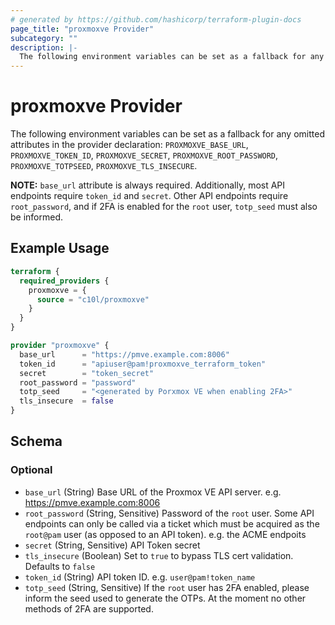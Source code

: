 ```yaml
---
# generated by https://github.com/hashicorp/terraform-plugin-docs
page_title: "proxmoxve Provider"
subcategory: ""
description: |-
  The following environment variables can be set as a fallback for any omitted attributes in the provider declaration: PROXMOXVE_BASE_URL, PROXMOXVE_TOKEN_ID, PROXMOXVE_SECRET, PROXMOXVE_ROOT_PASSWORD, PROXMOXVE_TOTPSEED, PROXMOXVE_TLS_INSECURE.NOTE: base_url attribute is always required. Additionally, most API endpoints require token_id and secret. Other API endpoints require root_password, and if 2FA is enabled for the root user, totp_seed must also be informed.
---
```


# proxmoxve Provider

The following environment variables can be set as a fallback for any omitted attributes in the provider declaration: `PROXMOXVE_BASE_URL`, `PROXMOXVE_TOKEN_ID`, `PROXMOXVE_SECRET`, `PROXMOXVE_ROOT_PASSWORD`, `PROXMOXVE_TOTPSEED`, `PROXMOXVE_TLS_INSECURE`.</p>**NOTE:** `base_url` attribute is always required. Additionally, most API endpoints require `token_id` and `secret`. Other API endpoints require `root_password`, and if 2FA is enabled for the `root` user, `totp_seed` must also be informed.

## Example Usage

```terraform
terraform {
  required_providers {
    proxmoxve = {
      source = "c10l/proxmoxve"
    }
  }
}

provider "proxmoxve" {
  base_url      = "https://pmve.example.com:8006"
  token_id      = "apiuser@pam!proxmoxve_terraform_token"
  secret        = "token_secret"
  root_password = "password"
  totp_seed     = "<generated by Porxmox VE when enabling 2FA>"
  tls_insecure  = false
}
```

<!-- schema generated by tfplugindocs -->
## Schema

### Optional

- `base_url` (String) Base URL of the Proxmox VE API server. e.g. https://pmve.example.com:8006
- `root_password` (String, Sensitive) Password of the `root` user. Some API endpoints can only be called via a ticket which must be acquired as the `root@pam` user (as opposed to an API token). e.g. the ACME endpoits
- `secret` (String, Sensitive) API Token secret
- `tls_insecure` (Boolean) Set to `true` to bypass TLS cert validation. Defaults to `false`
- `token_id` (String) API token ID. e.g. `user@pam!token_name`
- `totp_seed` (String, Sensitive) If the `root` user has 2FA enabled, please inform the seed used to generate the OTPs. At the moment no other methods of 2FA are supported.

